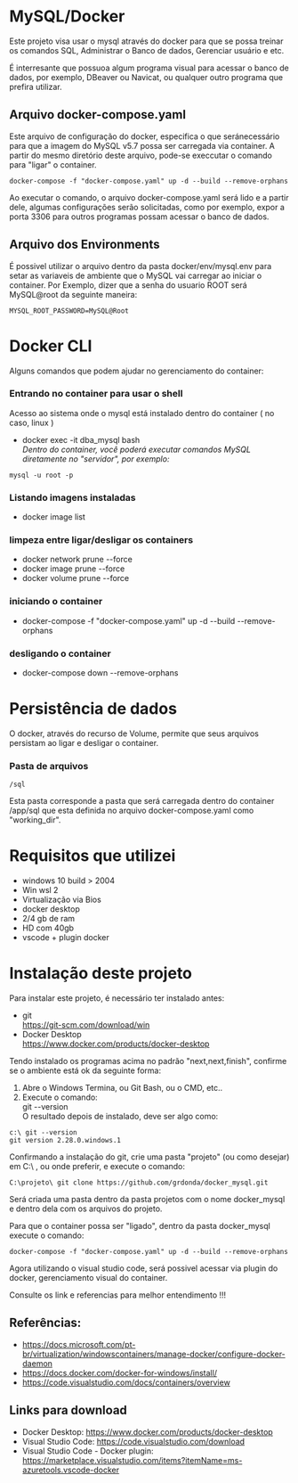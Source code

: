
# MySQL/Docker
Este projeto visa usar o mysql através do docker para que se possa treinar os comandos SQL, Administrar o Banco de dados, Gerenciar usuário e etc.  

É interresante que possuoa algum programa visual para acessar o banco de dados, por exemplo, DBeaver ou Navicat, ou qualquer outro programa que prefira utilizar.  


## Arquivo docker-compose.yaml
Este arquivo de configuração do docker, especifica o que seránecessário para que a imagem do MySQL v5.7 possa ser carregada via container.
A partir do mesmo diretório deste arquivo, pode-se execcutar o comando para "ligar" o container.  
```
docker-compose -f "docker-compose.yaml" up -d --build --remove-orphans
```
Ao executar o comando, o arquivo docker-compose.yaml será lido e a partir dele, algumas configurações serão solicitadas, como por exemplo, expor a porta 3306 para outros programas possam acessar o banco de dados.

## Arquivo dos Environments
É possivel utilizar o arquivo dentro da pasta docker/env/mysql.env para setar as variaveis de ambiente que o MySQL vai carregar ao iniciar o container. Por Exemplo, dizer que a senha do usuario ROOT será MySQL@root da seguinte maneira:
```
MYSQL_ROOT_PASSWORD=MySQL@Root
```

# Docker CLI
Alguns comandos que podem ajudar no gerenciamento do container:

### Entrando no container para usar o shell 
Acesso ao sistema onde o mysql está instalado dentro do container ( no caso, linux )
* docker exec -it dba_mysql bash  
_Dentro do container, você poderá executar comandos MySQL diretamente no "servidor", por exemplo:_
```
mysql -u root -p
```

### Listando imagens instaladas
* docker image list  

### limpeza entre ligar/desligar os containers
* docker network prune --force  
* docker image prune --force  
* docker volume prune --force  

### iniciando o container
* docker-compose -f "docker-compose.yaml" up -d --build --remove-orphans  

### desligando o container
* docker-compose down --remove-orphans  

# Persistência de dados
O docker, através do recurso de Volume, permite que seus arquivos persistam ao ligar e desligar o container.


### Pasta de arquivos
```
/sql
```
Esta pasta corresponde a pasta que será carregada dentro do container /app/sql que esta definida no arquivo docker-compose.yaml como "working_dir".

# Requisitos que utilizei

* windows 10 build > 2004  
* Win wsl 2
* Virtualização via Bios
* docker desktop
* 2/4 gb de ram 
* HD com 40gb
* vscode + plugin docker

# Instalação deste projeto
Para instalar este projeto, é necessário ter instalado antes:
* git  
https://git-scm.com/download/win
* Docker Desktop  
https://www.docker.com/products/docker-desktop

Tendo instalado os programas acima no padrão "next,next,finish", confirme se o ambiente está ok da seguinte forma:

1. Abre o Windows Termina, ou Git Bash, ou o CMD, etc..
2. Execute o comando:  
git --version  
O resultado depois de instalado, deve ser algo como: 
```
c:\ git --version
git version 2.28.0.windows.1
```

Confirmando a instalação do git, crie uma pasta "projeto" (ou como desejar) em C:\ , ou onde preferir, e execute o comando:

```
C:\projeto\ git clone https://github.com/grdonda/docker_mysql.git
```
Será criada uma pasta dentro da pasta projetos com o nome docker_mysql e dentro dela com os arquivos do projeto.

Para que o container possa ser "ligado", dentro da pasta docker_mysql execute o comando:  
```
docker-compose -f "docker-compose.yaml" up -d --build --remove-orphans
```
Agora utilizando o visual studio code, será possivel acessar via plugin do docker, gerenciamento visual do container.  

Consulte os link e referencias para melhor entendimento !!!

## Referências:
* https://docs.microsoft.com/pt-br/virtualization/windowscontainers/manage-docker/configure-docker-daemon  
* https://docs.docker.com/docker-for-windows/install/  
* https://code.visualstudio.com/docs/containers/overview

## Links para download
* Docker Desktop: https://www.docker.com/products/docker-desktop
* Visual Studio Code: https://code.visualstudio.com/download
* Visual Studio Code - Docker plugin: https://marketplace.visualstudio.com/items?itemName=ms-azuretools.vscode-docker